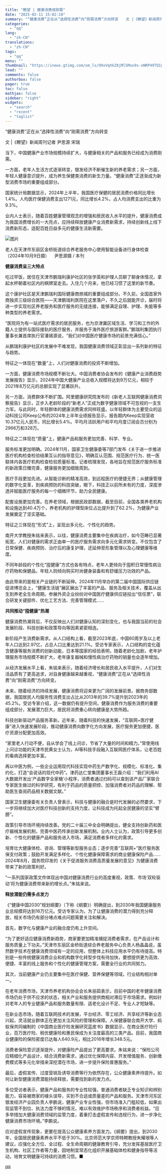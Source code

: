 ```yaml
---
title: "瞭望 | 健康消费成刚需"
date: "2025-02-11 15:02:10"
summary: "“健康消费”正在从“选择性消费”向“刚需消费”方向转变　　文 |《瞭望》新闻周刊记者 尹思源 宋..."
categories:
  - "qq"
lang:
  - "zh-CN"
translations:
  - "zh-CN"
tags:
  - "qq"
menu: ""
thumbnail: "https://inews.gtimg.com/om_ls/O9xVqXkZ8jMlSMox9s-oNRP49TQIg2eI-KvCTrIaWRPtkAA_640360/0"
lead: ""
comments: false
authorbox: false
pager: true
toc: false
mathjax: false
sidebar: "right"
widgets:
  - "search"
  - "recent"
  - "taglist"
---
```


“健康消费”正在从“选择性消费”向“刚需消费”方向转变

文 |《瞭望》新闻周刊记者 尹思源 宋瑞

当下，中国健康产业市场规模持续扩大，与健康相关的产品和服务已经成为消费刚需。

一方面，老年人生活方式逐渐转变，银发经济不断催生新的养老需求；另一方面，年轻人健康意识提升，成为养生保健类消费的新生力量。“健康消费”正逐渐成为新型消费市场的重要组成部分。

国家统计局数据显示，2024年上半年，我国医疗保健的居民消费价格同比增长1.4%。人均医疗保健消费支出1271元，同比增长4.2%，占人均消费支出的比重为9.3%。

业内人士表示，随着百姓健康管理观念的增强和居民收入水平的提升，健康消费成为我国消费增长的一大亮点，应持续释放健康产业消费新需求，持续创新线上线下消费新形态，适配百姓日益多元的健康生活新需要。

![图片](https://inews.gtimg.com/om_bt/OG4e0R0XR0aaZVvj2swrVZQLSAQnspvKzZ9LZaSMfp47IAA/641)

老人在天津市东丽区金桥街道综合养老服务中心使用智能设备进行身体检查（2024年10月9日摄）    尹思源摄 / 本刊

**健康消费呈三大特点**

吃过早饭，居住在天津市鹏瑞利康护社区的张学英和护理人员聊了聊身体情况，拿起水杯朝着社区内的棋牌室走去。入住几个月来，他已经习惯了这里的新节奏。

这个康护社区是天津鹏瑞利国际健康商旅城的重要组成部分。不久前，全国首家外商独资三级综合医院——天津鹏瑞利医院在这里落户，不久之后就能开诊，届时将进一步实现社区养老服务和医疗服务的无缝连接，能够满足自理、护理、失能等多种类型的养老需求。

“医院将为有一站式医疗需求的居民服务，也为京津冀区域生活、学习和工作的外籍人士提供与国际接轨的医疗服务，并服务于海外医疗旅游客群。”鹏瑞利集团执行董事长兼首席执行官潘锡源说，“我们对中国医疗健康市场的前景充满信心。”

从鹏瑞利康护社区的发展中不难发现，我国健康消费领域正彰显出一系列新的特征与趋势。

特征之一体现在“数量”上，人们对健康消费的投资不断增加。

一方面，健康消费市场规模不断壮大。中国消费者协会发布的《健康产业消费趋势发展报告》显示，2024年中国大健康产业总收入规模将达到9万亿元，相较于2021年8万亿元的总额实现了显著跃升。

另一方面，消费群体不断扩围。阿里健康研究院发布的《新老人互联网健康消费洞察报告》显示，正步入老龄阶段的“新老人”正成为数字健康领域不可忽视的一支生力军。与此同时，年轻群体的健康消费需求同样旺盛。以年轻群体为主要受众的运动科技公司Keep公布的2024年上半年业绩报告显示，报告期内Keep实现营收10.37亿元人民币，同比增长5.4%。平均月活跃用户和平均月度订阅会员分别为2966万和328万。

特征之二体现在“质量”上，健康产品和服务更加完善、科学、专业。

服务标准更加明确。2024年11月，国家卫生健康委等7部门发布《关于进一步推进医疗机构检查检验结果互认的指导意见》，明确互认范围、规范医疗行为、统一医联体内各医疗机构检查检验质量标准。记者梳理发现，各地旨在规范医疗服务标准的新政策日臻完善，健康服务更加细致周到。

医疗手段更加先进。从智能诊断的精准高效，到远程医疗的便捷无界；从健康管理的数字化变革，到疾病预防的科技突破，眼下，科技正以前所未有的力度，深度渗透并赋能医疗服务的每一个细微环节，助力全民健康。

配套设施更加完善。在养老领域，根据民政部数据，截至目前，全国各类养老机构和设施达到40.4万个，养老机构的护理型床位占比提升到了62.2%，为健康产业发展奠定了坚实基础。

特征之三体现在“形式”上，呈现出多元化、个性化的趋势。

南开大学教授朱铭来表示，以往，健康消费主要集中在疾病治疗，如今范畴已显著拓宽，人们对健康的需求正由单一的医疗服务需求向多元化需求转变。不仅包含了日常保健、疾病预防、治疗后的康复护理，还延伸至形象管理以及心理健康等维度。

不同年龄段的个性化“囤健康”方式也各有特点，老年人更倾向于囤积日常慢性病治疗药物和保健品，年轻人则倾向购买时尚健身装备和有舒缓压力功效的产品。

由此带来的是相关产业链的不断延伸。2024年11月举办的第二届中国国际供应链促进博览会上，“健康生活链”展区展出了丰富的产品、服务及相关技术，覆盖从出生到养老全生命周期。参展外资企业纷纷对中国医疗健康供应链投出“信任票”，联合研发关键部件、优化工艺方法、完善管理模式……

**共同推动“囤健康”热潮**

健康消费热潮背后，不仅反映出人们对健康认知的深刻变化，也与我国当前的社会发展阶段、科技创新和政策导向等因素紧密相连。

新阶段产生消费新需求。从人口结构上看，截至2023年底，中国60周岁及以上老年人口达到2.97亿，占总人口比重达到21.1%。受访专家表示，人口结构的变化蕴含健康等服务消费的创新动能，日本等国家的经验表明，随着老龄化加剧，老年护理服务市场规模不断扩大，老年康复器械和慢性病治疗药物的销量也会逐年增加。

从经济发展水平上看，朱铭来表示，随着经济增长和居民收入水平提升，人们对生活品质有了更高追求，对自身健康越来越重视，“健康消费”正在从“选择性消费”向“刚需消费”方向转变。

未来，随着经济的持续发展，健康消费将迎来更为广阔的发展前景。据商务部数据，我国居民人均服务性消费支出占比从2013年的39.7%提升到2023年的45.2%。受访专家介绍，这一数据仍有提升空间，健康消费作为服务消费的重要组成部分，发展潜力巨大，居民将消费重心转向健康是大势所趋。

科技创新驱动产品服务革新。近年来，随着科技的快速发展，“互联网+医疗健康”进入快速发展阶段，推动健康消费向数字化方向发展，医疗服务更加便捷，医疗资源分配更加高效。

“家里老人行动不便，自从学会了线上问诊，节省了大量的时间和精力。”常使用线上问诊功能的天津市民黄女士认为，AI等科技手段融入互联网医疗体系，让老百姓的看病选择更加丰富。

再以中医为例，一些企业运用现代科技实现中药生产数字化、规模化、标准化、集约化，打造“会说话的现代中药”。津药达仁堂集团董事长王磊介绍：“我们利用AI大数据开发出‘产品数字全家桶’小程序，消费者通过扫码可以查到该产品厂家联合专家医生做过的科学研究，有利于药品的质量把控、加强消费者对药品的理解、帮助医生查阅药品相关数据文献。”

国家卫生健康委有关负责人曾表示，科技与健康的融合是时代发展的必然要求，下一步将继续加大对医疗科技创新的支持力度，让科技成为托起全民健康的坚实“臂膀”。

政策引导市场环境持续改善。党的二十届三中全会明确提出，健全支持创新药和医疗器械发展机制，完善中医药传承创新发展机制。业内人士认为，政策引导更多创新、个性化的健康产品和服务进入市场，满足消费者多样化的需求。

培育壮大健康体检、咨询、管理等新型服务业态；逐步完善“互联网+”医疗服务医保支付政策；鼓励开发满足多样化、个性化健康保障需求的商业健康保险产品……2024年8月，国务院印发的《关于促进服务消费高质量发展的意见》为健康消费带来了新的政策利好。

“一系列国家政策文件体现出中国对健康消费行业的高度重视，政策、市场‘双轮驱动’将为健康消费带来新的增长点。”朱铭来说。

**释放潜能仍需多点发力**

《“健康中国2030”规划纲要》（下称《纲要》）明确提出，到2030年我国健康服务业总规模将达到16万亿元。受访专家认为，为了让健康消费的潜力得到充分释放，相关市场仍有部分堵点难点问题需要关注和解决。

首先，数字化与健康产业的融合度仍有上升空间。

“为了更好适应健康消费新趋势，商家要更加精准捕捉消费者需求，在产品设计和服务质量上下功夫。”天津市东丽区金桥街道综合养老服务中心负责人杨晶晶说，虽然数字技术在健康消费领域有一定的应用，但整体上科技应用水平仍有待提高。特别是一些传统健康消费企业和机构数字化转型步伐有待加快，要想提供更为高效、便捷、丰富的线上服务和个性化的健康管理方案，需要全行业的共同努力。

其次，当前健康产业仍主要集中在医疗保健、营养保健等领域，行业结构相对单一。

在老年消费市场，天津市养老机构协会会长朱丽茹表示，目前中国的老年健康消费市场仍处于供不应求的状态，相关产业和服务提供商相对滞后于市场需求。例如针对老年人的专业健康产品和服务数量有限、适老化设计不足、专业人才短缺等。

在新业态市场，随着互联网技术的发展，平台经济、零工经济、共享经济等新业态兴起，灵活就业群体正在更加关注风险的管理和保障。人保健康联合南开大学、蚂蚁保共同编制的《中国商业医疗险发展研究蓝皮书》数据显示，在商业医疗险行业，百万医疗险、税优健康险和惠民保成为关注度最高的三类产品。目前，我国商业健康险的保险密度已达每人640.9元，相比2016年增长348.5元。

消费者保险意识逐渐提升，对健康险产品提出了更高要求。朱铭来说：“保险公司应精细化产品设计，结合消费新需求，通过优化保障内容、开发增值服务、创新缴费模式等多元化举措来深挖潜在市场，进一步提升保险普惠服务。”

最后，虚假宣传、过度营销及诱导消费等行为依然存在，公众健康素养待提升。如何让新型健康消费潜能持续释放，需要找到新的发力点。

多位受访者表示，健康产品和服务的专业性较强，普通消费者缺乏专业知识和辨别能力，容易被商家的噱头误导，买到不合适或质量差的产品和服务。天津市河东区银发经济产业园负责人李鹏说，健康产业专业性强，但市场准入门槛较低，如果出现监管不到位、执法力度不够的情况，难以有效维护市场秩序和消费者权益。“应多举措加大健康消费领域的监管力度，着重打击虚假宣传和违规行为，进一步净化健康消费市场环境。”李鹏说。

应对虚假宣传现象，更要在提高公众健康素养方面发力。《纲要》提出，到2030年，全国居民健康素养水平不低于30%。北京师范大学京师特聘教授朱耀垠等人建议，应强化全方位、全过程、全生命周期的健康教育引导，充分发挥基层医疗卫生机构、社区工作者等力量，因地制宜常态化组织开展基础体检和健身指导等活动，培育文明健康可持续的消费习惯。■

[qq](https://new.qq.com/rain/a/20250211A0575100)
